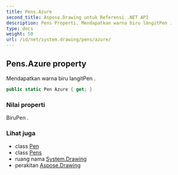 ```yaml
---
title: Pens.Azure
second_title: Aspose.Drawing untuk Referensi .NET API
description: Pens Properti. Mendapatkan warna biru langitPen .
type: docs
weight: 50
url: /id/net/system.drawing/pens/azure/
---
```

## Pens.Azure property

Mendapatkan warna biru langitPen .

```csharp
public static Pen Azure { get; }
```

### Nilai properti

BiruPen .

### Lihat juga

* class [Pen](../../pen/)
* class [Pens](../)
* ruang nama [System.Drawing](../../pens/)
* perakitan [Aspose.Drawing](../../../)


